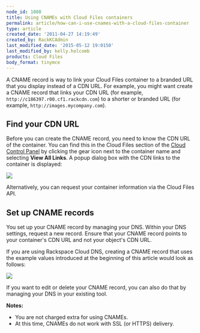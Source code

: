 ```yaml
---
node_id: 1080
title: Using CNAMEs with Cloud Files containers
permalink: article/how-can-i-use-cnames-with-a-cloud-files-container
type: article
created_date: '2011-04-27 14:19:49'
created_by: RackKCAdmin
last_modified_date: '2015-05-12 19:0150'
last_modified_by: kelly.holcomb
products: Cloud Files
body_format: tinymce
---
```


A CNAME record is way to link your Cloud Files container to a branded
URL that you display instead of a CDN URL. For example, you might want
create a CNAME record that links your CDN URL (for example,
`http://c186397.r00.cf1.rackcdn.com`) to a shorter or branded URL (for
example, `http://images.mycompany.com`).

Find your CDN URL
-----------------

Before you can create the CNAME record, you need to know the CDN URL of
the container. You can find this in the Cloud Files section of the
[Cloud Control Panel](https://mycloud.rackspace.com) by clicking the
gear icon next to the container name and selecting **View All Links**. A
popup dialog box with the CDN links to the container is displayed:

![](/knowledge_center/sites/default/files/field/image/1080-2_2.png)

Alternatively, you can request your container information via the Cloud
Files API.

Set up CNAME records
--------------------

You set up your CNAME record by managing your DNS. Within your DNS
settings, request a new record. Ensure that your CNAME record points to
your container's CDN URL and not your object's CDN URL.

If you are using Rackspace Cloud DNS, creating a CNAME record that uses
the example values introduced at the beginning of this article would
look as follows:

![](/knowledge_center/sites/default/files/field/image/cnameadd.png)

If you want to edit or delete your CNAME record, you can also do that by
managing your DNS in your existing tool.

**Notes:**

-   You are not charged extra for using CNAMEs.
-   At this time, CNAMEs do not work with SSL (or HTTPS) delivery.


